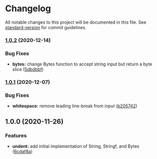 # Changelog

All notable changes to this project will be documented in this file. See [standard-version](https://github.com/conventional-changelog/standard-version) for commit guidelines.

### [1.0.2](https://github.com/jimeh/undent/compare/v1.0.1...v1.0.2) (2020-12-14)


### Bug Fixes

* **bytes:** change Bytes function to accept string input but return a byte slice ([5dbdbbf](https://github.com/jimeh/undent/commit/5dbdbbf3416b024aac8fca4e218802d6ad49ea74))

### [1.0.1](https://github.com/jimeh/undent/compare/v1.0.0...v1.0.1) (2020-12-07)


### Bug Fixes

* **whitespace:** remove leading line-break from input ([b205742](https://github.com/jimeh/undent/commit/b2057429a1181724ae50acaed26fe434231362b4))

## 1.0.0 (2020-11-26)


### Features

* **undent:** add initial implementation of String, Stringf, and Bytes ([6cdaf8a](https://github.com/jimeh/undent/commit/6cdaf8a476047f4c50e669112a1ff4004e26d2ac))
